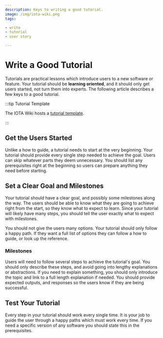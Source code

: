 ```yaml
---
description: Keys to writing a good tutorial.
image: /img/iota-wiki.png
tags:

- write
- tutorial
- user story

---
```


# Write a Good Tutorial

Tutorials are practical lessons which introduce users to a new software or feature. Your tutorial should be
**learning oriented**, and it should only get users started, not turn them into experts. The following article
describes a few keys to a good tutorial.

:::tip Tutorial Template

The IOTA Wiki hosts
a [tutorial template](https://github.com/iota-wiki/tutorial-template/blob/main/documentation/docs/template.md).

:::

## Get the Users Started

Unlike a how to guide, a tutorial needs to start at the very beginning. Your tutorial should provide every single step
needed to achieve the goal. Users can skip whatever parts they deem unnecessary. You should list any prerequisites right
at the beginning so users can prepare anything they need before starting.

## Set a Clear Goal and Milestones

Your tutorial should have a clear goal, and possibly some milestones along the way. The users should be able to know
what they are going to achieve right from the start, so they know what to expect to learn. Since your tutorial will
likely have many steps, you should tell the user exactly what to expect with milestones.

You should not give the users many options. Your tutorial should only follow a happy path. If they want a full list of
options they can follow a how to guide, or look up the reference.

### Milestones

Users will need to follow several steps to achieve the tutorial's goal. You should only describe these steps, and avoid
going into lengthy explanations or abstractions. If you need to explain something, you should only introduce the topic
and link to a full length explanation if needed. You should provide expected outputs, and
responses so the users know if they are being successful.

## Test Your Tutorial

Every step in your tutorial should work every single time. It is your job to guide the user through a happy paths which
must work every time. If you need a specific version of any software you should state this in the prerequisites.

